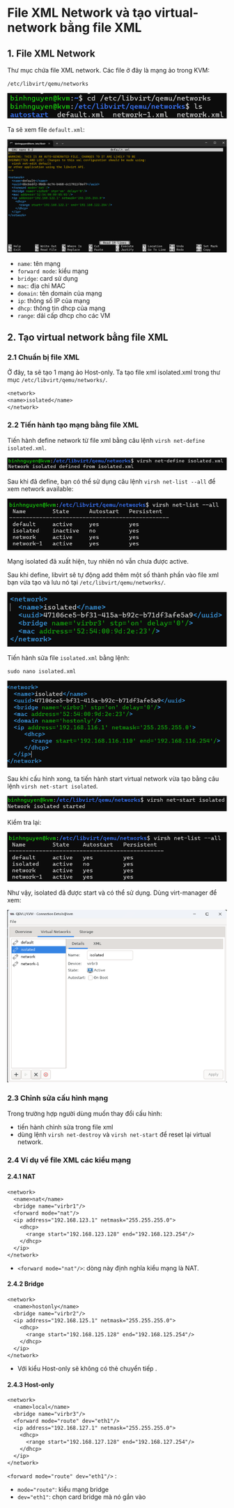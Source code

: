 # File XML Network và tạo virtual-network bằng file XML
## 1. File XML Network
Thư mục chứa file XML network. Các file ở đây là mạng ảo trong KVM:
```
/etc/libvirt/qemu/networks
```
![](../imgs/98.png)

Ta sẽ xem file `default.xml`:

![](../imgs/99.png)

- `name`: tên mạng
- `forward mode`: kiểu mạng
- `bridge`: card sử dụng
- `mac`: địa chỉ MAC
- `domain`: tên domain của mạng
- `ip`: thông số IP của mạng
- `dhcp`: thông tin dhcp của mạng
- `range`: dải cấp dhcp cho các VM
## 2. Tạo virtual network bằng file XML
### 2.1 Chuẩn bị file XML
Ở đây, ta sẽ tạo 1 mạng ảo Host-only. Ta tạo file xml isolated.xml trong thư mục `/etc/libvirt/qemu/networks/`.
```
<network>
<name>isolated</name>
</network>
```
### 2.2 Tiến hành tạo mạng bằng file XML
Tiến hành define network từ file xml bằng câu lệnh `virsh net-define isolated.xml`.

![](../imgs/100.png)

Sau khi đã define, bạn có thể sử dụng câu lệnh `virsh net-list --all` để xem network available:

![](../imgs/101.png)

Mạng isolated đã xuất hiện, tuy nhiên nó vẫn chưa được active.

Sau khi define, libvirt sẽ tự động add thêm một số thành phần vào file xml bạn vừa tạo và lưu nó tại `/etc/libvirt/qemu/networks/`.

![](../imgs/102.png)

Tiến hành sửa file `isolated.xml` bằng lệnh:
```
sudo nano isolated.xml
```
![](../imgs/103.png)

Sau khi cấu hình xong, ta tiến hành start virtual network vừa tạo bằng câu lệnh `virsh net-start isolated`.

![](../imgs/104.png)

Kiểm tra lại:

![](../imgs/105.png)

Như vậy, isolated đã được start và có thể sử dụng. Dùng virt-manager để xem:

![](../imgs/106.png)
### 2.3 Chỉnh sửa cấu hình mạng
Trong trường hợp người dùng muốn thay đổi cấu hình:
- tiến hành chỉnh sửa trong file xml
- dùng lệnh `virsh net-destroy` và `virsh net-start` để reset lại virtual network.
### 2.4 Ví dụ về file XML các kiểu mạng
#### 2.4.1 NAT
```
<network>
  <name>nat</name>
  <bridge name="virbr1"/>
  <forward mode="nat"/>
  <ip address="192.168.123.1" netmask="255.255.255.0">
    <dhcp>
      <range start="192.168.123.128" end="192.168.123.254"/>
    </dhcp>
  </ip>
</network>
```
- `<forward mode="nat"/>`: dòng này định nghĩa kiểu mạng là NAT.
#### 2.4.2 Bridge
```
<network>
  <name>hostonly</name>
  <bridge name="virbr2"/>
  <ip address="192.168.125.1" netmask="255.255.255.0">
    <dhcp>
      <range start="192.168.125.128" end="192.168.125.254"/>
    </dhcp>
  </ip>
</network>
```
- Với kiểu Host-only sẽ không có thẻ chuyển tiếp <forward>.
#### 2.4.3 Host-only
```
<network>
  <name>local</name>
  <bridge name="virbr3"/>
  <forward mode="route" dev="eth1"/>
  <ip address="192.168.127.1" netmask="255.255.255.0">
    <dhcp>
      <range start="192.168.127.128" end="192.168.127.254"/>
    </dhcp>
  </ip>
</network>
```
`<forward mode="route" dev="eth1"/>` :
- `mode="route"`: kiểu mạng bridge
- `dev="eth1"`: chọn card bridge mà nó gắn vào